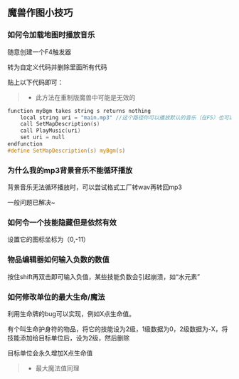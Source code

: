 ## 魔兽作图小技巧

### 如何令加载地图时播放音乐

随意创建一个F4触发器

转为自定义代码并删除里面所有代码

贴上以下代码即可：
> * 此方法在重制版魔兽中可能是无效的

```c
function myBgm takes string s returns nothing
    local string uri = "main.mp3" //这个路径你可以播放默认的音乐（在F5）也可以播放F12导入的音乐
    call SetMapDescription(s)
    call PlayMusic(uri)
    set uri = null
endfunction
#define SetMapDescription(s) myBgm(s)
```

### 为什么我的mp3背景音乐不能循环播放

背景音乐无法循环播放时，可以尝试格式工厂转wav再转回mp3

一般问题已解决~

### 如何令一个技能隐藏但是依然有效

设置它的图标坐标为（0,-11）

### 物品编辑器如何输入负数的数值

按住shift再双击即可输入负值，某些技能负数会引起崩溃，如“水元素”

### 如何修改单位的最大生命/魔法

利用生命牌的bug可以实现，例如X点生命值。

有个叫生命护身符的物品，将它的技能设为2级，1级数据为0，2级数据为-X，将技能添加给目标单位后，设为2级，然后删除

目标单位会永久增加X点生命值

> * 最大魔法值同理
